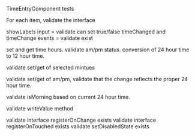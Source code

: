 TimeEntryComponent tests

For each item, validate the interface

showLabels input = validate can set true/false
timeChanged and timeChange events = validate exist

set and get time hours. validate am/pm status. conversion of 24 hour time to 12 hour time.

validate set/get of selected mintues

validate set/get of am/pm, validate that the change reflects the proper 24 hour time.

validate isMorning based on current 24 hour time.

validate writeValue method

validate interface registerOnChange exists
validate interface registerOnTouched exists
validate setDisabledState exists
